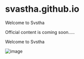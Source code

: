 # svastha.github.io

Welcome to Svstha

Official content is coming soon.....


Welcome to Svstha

![image](https://user-images.githubusercontent.com/100746331/156294102-f309cf2b-a1f0-4d79-953a-1350f63651c0.png)
